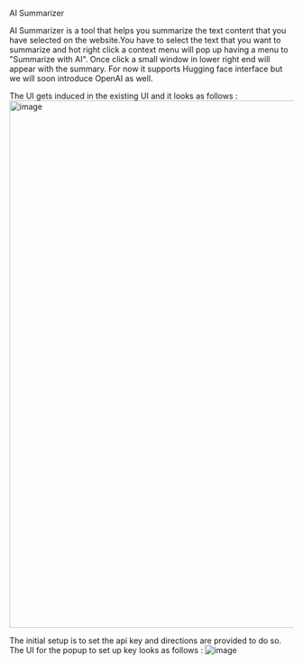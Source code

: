 AI Summarizer

AI Summarizer is a tool that helps you summarize the text content that you have selected on the website.You have to select the text that you want to summarize and hot right click a context menu will pop up having a menu to "Summarize with AI". Once click a small window in lower right end will appear with the summary.
For now it supports Hugging face interface but we will soon introduce OpenAI as well.


The UI gets induced in the existing UI and it looks as follows :
<img width="935" alt="image" src="https://github.com/user-attachments/assets/aa442dfb-7153-4163-815d-11879d387849" />


The initial setup is to set the api key and directions are provided to do so.
The UI for the popup to set up key looks as follows :
![image](https://github.com/user-attachments/assets/bdcfbf23-8976-4108-ad92-1d367354f6b1)

